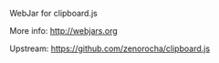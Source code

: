 WebJar for clipboard.js

More info: http://webjars.org

Upstream: https://github.com/zenorocha/clipboard.js
